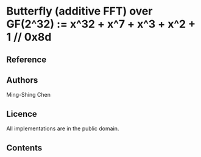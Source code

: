 # Butterfly (additive FFT) over GF(2^32) := x^32 + x^7 + x^3 + x^2 + 1   // 0x8d

## Reference

## Authors

Ming-Shing Chen

## Licence

All implementations are in the public domain.


## Contents



